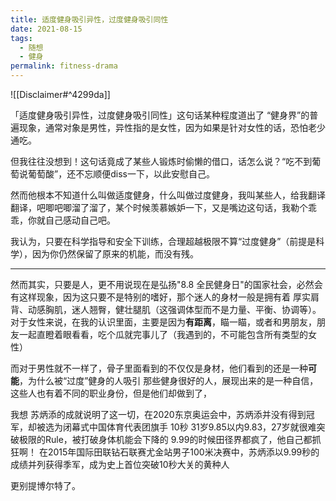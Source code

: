 ```yaml
---
title: 适度健身吸引异性，过度健身吸引同性
date: 2021-08-15
tags:
  - 随想
  - 健身
permalink: fitness-drama
---
```

![[Disclaimer#^4299da]]

「适度健身吸引异性，过度健身吸引同性」这句话某种程度道出了 “健身界”的普遍现象，通常对象是男性，异性指的是女性，因为如果是针对女性的话，恐怕老少通吃。

但我往往没想到！这句话竟成了某些人锻炼时偷懒的借口，话怎么说？“吃不到葡萄说葡萄酸”，还不忘顺便diss一下，以此安慰自己。

然而他根本不知道什么叫做适度健身，什么叫做过度健身，我叫某些人，给我翻译翻译，吧唧吧唧溜了溜了，某个时候羡慕嫉妒一下，又是嘴边这句话，我勒个乖乖，你就自己感动自己吧。

我认为，只要在科学指导和安全下训练，合理超越极限不算“过度健身”（前提是科学），因为你仍然保留了原来的机能，而没有残。

---

然而其实，只要是人，更不用说现在是弘扬"8.8 全民健身日"的国家社会，必然会有这样现象，因为这只要不是特别的嗜好，那个迷人的身材一般是拥有着 厚实肩背、动感胸肌，迷人翘臀，健壮腿肌（这强调体型而不是力量、平衡、协调等）。 对于女性来说，在我的认识里面，主要是因为**有距离**，瞄一瞄，或者和男朋友，朋友一起直瞪着眼看看，吃个瓜就完事儿了（我遇到的，不可能包含所有类型的女性）

而对于男性就不一样了，骨子里面看到的不仅仅是身材，他们看到的还是一种**可能**，为什么被“过度”健身的人吸引 那些健身很好的人，展现出来的是一种自信，这些人也有着不同的职业身份，但是他们却做到了，

我想 苏炳添的成就说明了这一切，在2020东京奥运会中，苏炳添并没有得到冠军，却被选为闭幕式中国体育代表团旗手 10秒 31岁9.85以内9.83，27岁就很难突破极限的Rule，被打破身体机能会下降的 9.99的时候田径界都疯了，他自己都抓狂啊！ 在2015年国际田联钻石联赛尤金站男子100米决赛中，苏炳添以9.99秒的成绩并列获得季军，成为史上首位突破10秒大关的黄种人

更别提博尔特了。
